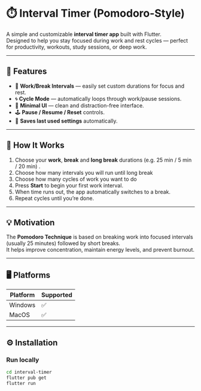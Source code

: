 # ⏱️ Interval Timer (Pomodoro-Style)

A simple and customizable **interval timer app** built with Flutter.  
Designed to help you stay focused during work and rest cycles — perfect for productivity, workouts, study sessions, or deep work.

---

## 🚀 Features

- 🎯 **Work/Break Intervals** — easily set custom durations for focus and rest.
- 🌀 **Cycle Mode** — automatically loops through work/pause sessions.
- 🧩 **Minimal UI** — clean and distraction-free interface.
- 🕹️ **Pause / Resume / Reset** controls.
- 💾 **Saves last used settings** automatically.

---

## 🧠 How It Works

1. Choose your **work**, **break** and **long break** durations (e.g. 25 min / 5 min / 20 min) .
2. Choose how many intervals you will run until long break
3. Choose how many cycles of work you want to do
4. Press **Start** to begin your first work interval.
5. When time runs out, the app automatically switches to a break.
6. Repeat cycles until you’re done.

---

## 💡 Motivation

The **Pomodoro Technique** is based on breaking work into focused intervals (usually 25 minutes) followed by short breaks.  
It helps improve concentration, maintain energy levels, and prevent burnout.

---

## 🖥️ Platforms

| Platform | Supported |
|-----------|-------|
| Windows | ✅ |
| MacOS | ✅ |

---

## ⚙️ Installation

### Run locally
```bash
cd interval-timer
flutter pub get
flutter run
